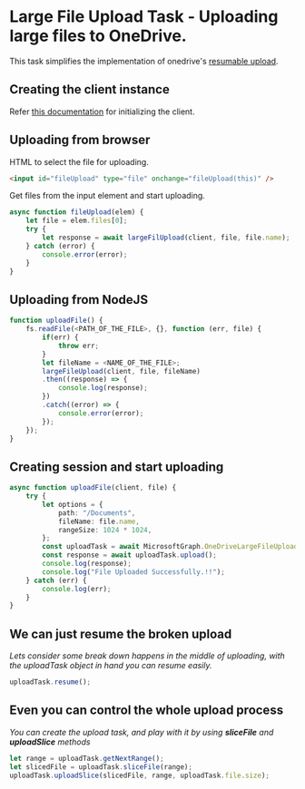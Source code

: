 # Large File Upload Task - Uploading large files to OneDrive.

This task simplifies the implementation of onedrive's [resumable upload](https://developer.microsoft.com/en-us/graph/docs/api-reference/v1.0/api/driveitem_createuploadsession).

## Creating the client instance

Refer [this documentation](../CreatingClientInstance.md) for initializing the client.

## Uploading from browser

HTML to select the file for uploading.

```HTML
<input id="fileUpload" type="file" onchange="fileUpload(this)" />
```

Get files from the input element and start uploading.

```typescript
async function fileUpload(elem) {
	let file = elem.files[0];
	try {
		let response = await largeFilUpload(client, file, file.name);
	} catch (error) {
		console.error(error);
	}
}
```

## Uploading from NodeJS

```typescript
function uploadFile() {
    fs.readFile(<PATH_OF_THE_FILE>, {}, function (err, file) {
        if(err) {
            throw err;
        }
        let fileName = <NAME_OF_THE_FILE>;
        largeFileUpload(client, file, fileName)
        .then((response) => {
            console.log(response);
        })
        .catch((error) => {
            console.error(error);
        });
    });
}
```

## Creating session and start uploading

```typescript
async function uploadFile(client, file) {
	try {
		let options = {
			path: "/Documents",
			fileName: file.name,
			rangeSize: 1024 * 1024,
		};
		const uploadTask = await MicrosoftGraph.OneDriveLargeFileUploadTask.create(client, file, options);
		const response = await uploadTask.upload();
		console.log(response);
		console.log("File Uploaded Successfully.!!");
	} catch (err) {
		console.log(err);
	}
}
```

## We can just resume the broken upload

_Lets consider some break down happens in the middle of uploading, with the uploadTask object in hand you can resume easily._

```typescript
uploadTask.resume();
```

## Even you can control the whole upload process

_You can create the upload task, and play with it by using **sliceFile** and **uploadSlice** methods_

```typescript
let range = uploadTask.getNextRange();
let slicedFile = uploadTask.sliceFile(range);
uploadTask.uploadSlice(slicedFile, range, uploadTask.file.size);
```
